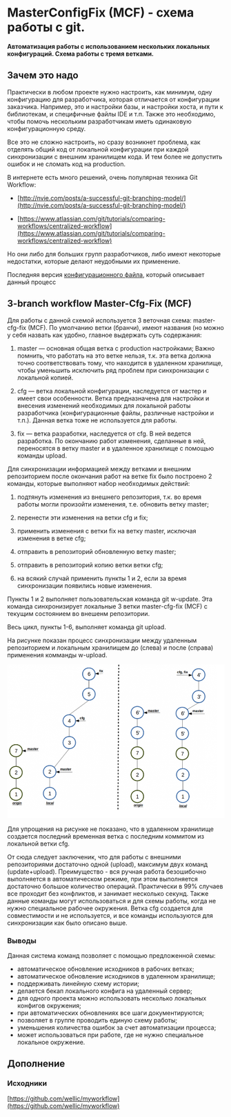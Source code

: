 # **MasterConfigFix (MCF) - схема работы с git.** 

**Автоматизация работы с использованием нескольких локальных конфигураций. Схема работы с тремя ветками.** 

## Зачем это надо

Практически в любом проекте нужно настроить, как минимум, одну конфигурацию для разработчика, которая отличается от конфигурации заказчика. Например, это и настройки базы, и настройки хоста, и пути к библиотекам, и специфичные файлы IDE и т.п. Также это необходимо, чтобы помочь нескольким разработчикам иметь одинаковую конфигурационную среду.

Все это не сложно настроить, но сразу возникнет проблема, как отделять общий код от локальной конфигурации при каждой синхронизации с внешним хранилищем кода. И тем более не допустить ошибок и не сломать код на production.

В интернете есть много решений, очень популярная техника Git Workflow:

* [http://nvie.com/posts/a-successful-git-branching-model/](http://nvie.com/posts/a-successful-git-branching-model/)

* [https://www.atlassian.com/git/tutorials/comparing-workflows/centralized-workflow](https://www.atlassian.com/git/tutorials/comparing-workflows/centralized-workflow)

Но они либо для больших групп разработчиков, либо имеют некоторые недостатки, которые делают неудобными их применение.

Последняя версия [конфигурационного файла](https://github.com/wellic/myworkflow), который описывает данный процесс

## 3-branch workflow Master-Cfg-Fix (MCF)

Для работы c данной схемой используется 3 веточная схема: master-cfg-fix (MCF). По умолчанию ветки (бранчи), имеют названия (но можно у себя назвать как удобно, главное выдержать суть содержания:

1. master — основная общая ветка с production настройками; 
Важно помнить, что работать на это ветке нельзя, т.к. эта ветка должна точно соответствовать тому, что находится в удаленном хранилище, чтобы уменьшить исключить ряд проблем при синхронизации с локальной копией.

2. cfg — ветка локальной конфигурации, наследуется от мастер и имеет свои особенности. Ветка предназначена для настройки и внесения изменений необходимых для локальной работы разработчика (конфигурационные файлы, различные настройки и т.п.). Данная ветка тоже не используется для работы.

3. fix — ветка разработки, наследуется от cfg. В ней ведется разработка. По окончанию работ изменения, сделанные в ней, переносятся в ветку master и в удаленное хранилище с помощью команды upload.

Для синхронизации  информацией между ветками и внешним репозиторием после окончания работ на ветке fix было построено 2 команды, которые выполняют набор необходимых действий: 

1. подтянуть изменения из внешнего репозитория, т.к. во время работы могли произойти изменения, т.е. обновить ветку master;

2. перенести эти изменения на ветки cfg и fix;

3. применить изменения с ветки fix на ветку master, исключая изменения в ветке cfg;

4. отправить в репозиторий обновленную ветку master;

5. отправить в репозиторий копию ветки ветки cfg;

6. на всякий случай применить пункты 1 и 2, если за время синхронизации появились новые изменения.

Пункты 1 и 2 выполняет пользовательская команда git w-update. Эта команда синхронизирует локальные 3 ветки master-cfg-fix (MCF) с текущим состоянием во внешенм репозитории. 

Весь цикл, пункты 1-6, выполняет команда git upload.

На рисунке показан процесс синхронизации между удаленным репозиторием и локальным хранилищем до (слева) и после (справа) применения комманды w-upload.

![image alt text](image_0.png)

Для упрощения на рисунке не показано, что в удаленном хранилище создается последний временная ветка с последним коммитом из локальной ветки cfg.

От сюда следует заключеник, что для работы с внешними репозиториями достаточно одной (upload), максимум двух команд (update+upload). Преимущество - вся ручная работа безошибочно выполняется в автоматическом режиме, при этом выполняется достаточно большое количество операций. Практически в 99% случаев все проходит без конфликтов, и занимает несколько секунд. Также данные команды могут использоваться и для схемы работы, когда не нужно специальное рабочее окружения. Ветка cfg создается для совместимости и не используется, и все команды используются для синхронизации как было описано выше.

### Выводы

Данная система команд позволяет с помощью предложенной схемы:

* автоматическое обновление исходников в рабочих ветках;
* автоматическое обновление исходников в удаленном хранилище;
* поддерживать линейную схему истории;
* делается бекап локального конфига на удаленный сервер;
* для одного проекта можно использовать несколько локальных конфигов окружения;
* при автоматических обновлениях все шаги документируются;
* позволяет в группе проводить единую схему работы;
* уменьшения количества ошибок за счет автоматизации процесса;
* может использоваться при работе, где не нужно специальное локальное окружение.

## Дополнение

### Исходники

[https://github.com/wellic/myworkflow](https://github.com/wellic/myworkflow)

